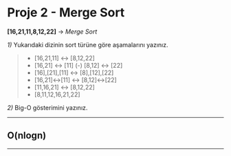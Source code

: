 # Proje 2 - Merge Sort
**[16,21,11,8,12,22]** -> *Merge Sort*

*1)* Yukarıdaki dizinin sort türüne göre aşamalarını yazınız.

>- [16,21,11] ↔ [8,12,22]
>- [16,21] ↔ [11]  (-)  [8,12] ↔ [22] 
>- [16],[21],[11] ↔ [8],[12],[22]
>- [16,21]↔[11] ↔ [8,12]↔[22]
>- [11,16,21] ↔ [8,12,22]
>- [8,11,12,16,21,22]

*2)* Big-O gösterimini yazınız.

---
 O(nlogn)
---

--- 